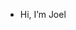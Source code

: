 -  Hi, I’m Joel
<!---
JoelOliveira0/JoelOliveira0 is a ✨ special ✨ repository because its `README.md` (this file) appears on your GitHub profile.
You can click the Preview link to take a look at your changes.
--->
